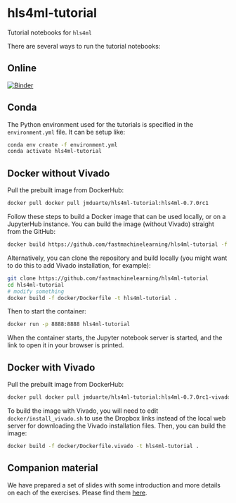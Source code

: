 # hls4ml-tutorial
Tutorial notebooks for `hls4ml`

There are several ways to run the tutorial notebooks:
## Online
[![Binder](https://mybinder.org/badge_logo.svg)](https://mybinder.org/v2/gh/fastmachinelearning/hls4ml-tutorial/HEAD)

## Conda
The Python environment used for the tutorials is specified in the `environment.yml` file.
It can be setup like:
```bash
conda env create -f environment.yml
conda activate hls4ml-tutorial
```

## Docker without Vivado
Pull the prebuilt image from DockerHub:
```bash
docker pull docker pull jmduarte/hls4ml-tutorial:hls4ml-0.7.0rc1
```

Follow these steps to build a Docker image that can be used locally, or on a JupyterHub instance.
You can build the image (without Vivado) straight from the GitHub:
```bash
docker build https://github.com/fastmachinelearning/hls4ml-tutorial -f docker/Dockerfile
```
Alternatively, you can clone the repository and build locally (you might want to do this to add Vivado installation, for example):
```bash
git clone https://github.com/fastmachinelearning/hls4ml-tutorial
cd hls4ml-tutorial
# modify something
docker build -f docker/Dockerfile -t hls4ml-tutorial .
```
Then to start the container:
```bash
docker run -p 8888:8888 hls4ml-tutorial
```
When the container starts, the Jupyter notebook server is started, and the link to open it in your browser is printed.

## Docker with Vivado
Pull the prebuilt image from DockerHub:
```bash
docker pull docker pull jmduarte/hls4ml-tutorial:hls4ml-0.7.0rc1-vivado-2019.2
```

To build the image with Vivado, you will need to edit `docker/install_vivado.sh` to use the Dropbox links instead of the local web server for downloading the Vivado installation files.
Then, you can build the image:
```bash
docker build -f docker/Dockerfile.vivado -t hls4ml-tutorial .
```

## Companion material
We have prepared a set of slides with some introduction and more details on each of the exercises.
Please find them [here](https://docs.google.com/presentation/d/1c4LvEc6yMByx2HJs8zUP5oxLtY6ACSizQdKvw5cg5Ck/edit?usp=sharing).
